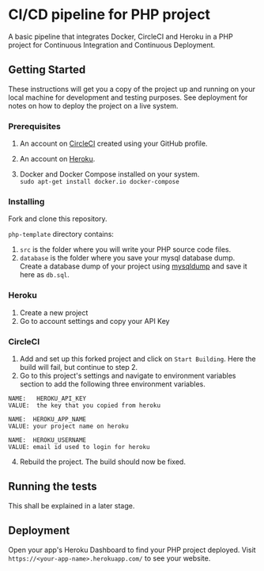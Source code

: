 
# CI/CD pipeline for PHP project

A basic pipeline that integrates Docker, CircleCI and Heroku in a PHP project for Continuous Integration and Continuous Deployment.

## Getting Started

These instructions will get you a copy of the project up and running on your local machine for development and testing purposes. See deployment for notes on how to deploy the project on a live system.

### Prerequisites

1) An account on <a href="https://circleci.com/signup/">CircleCI</a> created using your GitHub profile.<br>

2) An account on <a href="https://signup.heroku.com/login">Heroku</a>.<br>

3) Docker and Docker Compose installed on your system.<br>
``` sudo apt-get install docker.io docker-compose ``` 

### Installing

Fork and clone this repository. <br>

```php-template``` directory contains:<br>
1) ```src``` is the folder where you will write your PHP source code files. <br>
2) ```database``` is the folder where you save your mysql database dump. Create a database dump of your project using <a href="https://dev.mysql.com/doc/refman/5.7/en/mysqldump.html">mysqldump</a> and save it here as ```db.sql```.<br>
<!--
3) ```.circleci``` is the folder which has the default configuration file for integrating your project with CircleCI. This file is enough to get your project up and running. You may have to later edit this file according to your project specific needs. <br>
4) ```Dockerfile``` is the file used by Docker to dockerize your project. This file is enough to get your project up and running. You may have to later edit this file according to your project specific needs.<br>
5) ```final-php.sh``` This file is enough to get your project up and running. You may have to later edit this file according to your project specific needs.
-->
### Heroku

1) Create a new project <br>
2) Go to account settings and copy your API Key <br>

### CircleCI

1) Add and set up this forked project and click on ```Start Building```. Here the build will fail, but continue to step 2. <br>
2) Go to this project's settings and navigate to environment variables section to add the following three environment variables. <br>

  ```
  NAME:   HEROKU_API_KEY  
  VALUE:  the key that you copied from heroku
                   
  NAME:  HEROKU_APP_NAME                
  VALUE: your project name on heroku
  
  NAME:  HEROKU_USERNAME               
  VALUE: email id used to login for heroku
```
4) Rebuild the project. The build should now be fixed.


## Running the tests

This shall be explained in a later stage.


## Deployment

Open your app's Heroku Dashboard to find your PHP project deployed. Visit ```https://<your-app-name>.herokuapp.com/``` to see your website. 
